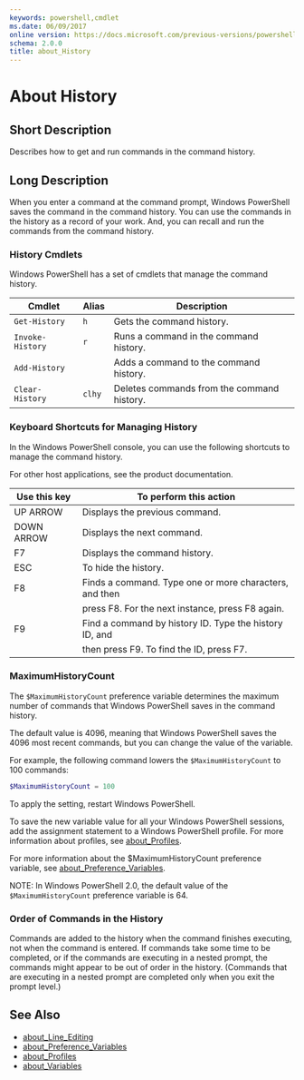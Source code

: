 ```yaml
---
keywords: powershell,cmdlet
ms.date: 06/09/2017
online version: https://docs.microsoft.com/previous-versions/powershell/module/microsoft.powershell.core/about/about_history?view=powershell-5.0&WT.mc_id=ps-gethelp
schema: 2.0.0
title: about_History
---
```

# About History

## Short Description
Describes how to get and run commands in the command history.

## Long Description

When you enter a command at the command prompt, Windows PowerShell saves the
command in the command history. You can use the commands in the history as a
record of your work. And, you can recall and run the commands from the command
history.

### History Cmdlets

Windows PowerShell has a set of cmdlets that manage the command history.

| Cmdlet           | Alias  | Description                                |
| ---------------- | ------ | ------------------------------------------ |
| `Get-History`    | `h`    | Gets the command history.                  |
| `Invoke-History` | `r`    | Runs a command in the command history.     |
| `Add-History`    |        | Adds a command to the command history.     |
| `Clear-History`  | `clhy` | Deletes commands from the command history. |

### Keyboard Shortcuts for Managing History

In the Windows PowerShell console, you can use the following shortcuts to
manage the command history.

For other host applications, see the product documentation.

| Use this key | To perform this action                                  |
| ------------ | ------------------------------------------------------- |
| UP ARROW     | Displays the previous command.                          |
| DOWN ARROW   | Displays the next command.                              |
| F7           | Displays the command history.                           |
| ESC          | To hide the history.                                    |
| F8           | Finds a command. Type one or more characters, and then  |
|              | press F8. For the next instance, press F8 again.        |
| F9           | Find a command by history ID. Type the history ID, and  |
|              | then press F9. To find the ID, press F7.                |

### MaximumHistoryCount

The `$MaximumHistoryCount` preference variable determines the maximum number
of commands that Windows PowerShell saves in the command history.

The default value is 4096, meaning that Windows PowerShell saves the 4096 most
recent commands, but you can change the value of the variable.

For example, the following command lowers the `$MaximumHistoryCount` to 100
commands:

```powershell
$MaximumHistoryCount = 100
```

To apply the setting, restart Windows PowerShell.

To save the new variable value for all your Windows PowerShell sessions, add
the assignment statement to a Windows PowerShell profile. For more information
about profiles, see [about_Profiles](about_Profiles.md).

For more information about the $MaximumHistoryCount preference variable, see
[about_Preference_Variables](about_Preference_Variables.md).

NOTE: In Windows PowerShell 2.0, the default value of the
`$MaximumHistoryCount` preference variable is 64.

### Order of Commands in the History

Commands are added to the history when the command finishes executing, not
when the command is entered. If commands take some time to be completed, or if
the commands are executing in a nested prompt, the commands might appear to be
out of order in the history. (Commands that are executing in a nested prompt
are completed only when you exit the prompt level.)

## See Also

- [about_Line_Editing](about_Line_Editing.md)
- [about_Preference_Variables](about_Preference_Variables.md)
- [about_Profiles](about_Profiles.md)
- [about_Variables](about_Variables.md)
